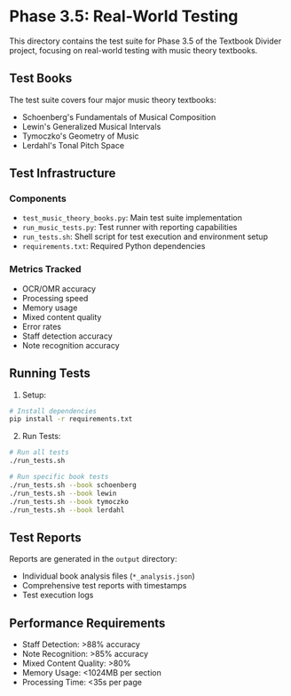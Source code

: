 # Phase 3.5: Real-World Testing

This directory contains the test suite for Phase 3.5 of the Textbook Divider project, focusing on real-world testing with music theory textbooks.

## Test Books

The test suite covers four major music theory textbooks:
- Schoenberg's Fundamentals of Musical Composition
- Lewin's Generalized Musical Intervals
- Tymoczko's Geometry of Music
- Lerdahl's Tonal Pitch Space

## Test Infrastructure

### Components
- `test_music_theory_books.py`: Main test suite implementation
- `run_music_tests.py`: Test runner with reporting capabilities
- `run_tests.sh`: Shell script for test execution and environment setup
- `requirements.txt`: Required Python dependencies

### Metrics Tracked
- OCR/OMR accuracy
- Processing speed
- Memory usage
- Mixed content quality
- Error rates
- Staff detection accuracy
- Note recognition accuracy

## Running Tests

1. Setup:
```bash
# Install dependencies
pip install -r requirements.txt
```

2. Run Tests:
```bash
# Run all tests
./run_tests.sh

# Run specific book tests
./run_tests.sh --book schoenberg
./run_tests.sh --book lewin
./run_tests.sh --book tymoczko
./run_tests.sh --book lerdahl
```

## Test Reports

Reports are generated in the `output` directory:
- Individual book analysis files (`*_analysis.json`)
- Comprehensive test reports with timestamps
- Test execution logs

## Performance Requirements

- Staff Detection: >88% accuracy
- Note Recognition: >85% accuracy
- Mixed Content Quality: >80%
- Memory Usage: <1024MB per section
- Processing Time: <35s per page